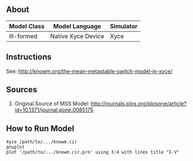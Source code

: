 ## About 

| Model Class | Model Language | Simulator |
|---|---|---|
|Ill-formed|Native Xyce Device|Xyce|

## Instructions

See: <http://knowm.org/the-mean-metastable-switch-model-in-xyce/>

## Sources

1. Original Source of MSS Model: <http://journals.plos.org/plosone/article?id=10.1371/journal.pone.0085175>

## How to Run Model

    Xyce /path/to/.../knowm.cir
    gnuplot
    plot '/path/to/.../knowm.cir.prn' using 3:4 with lines title "I-V"



